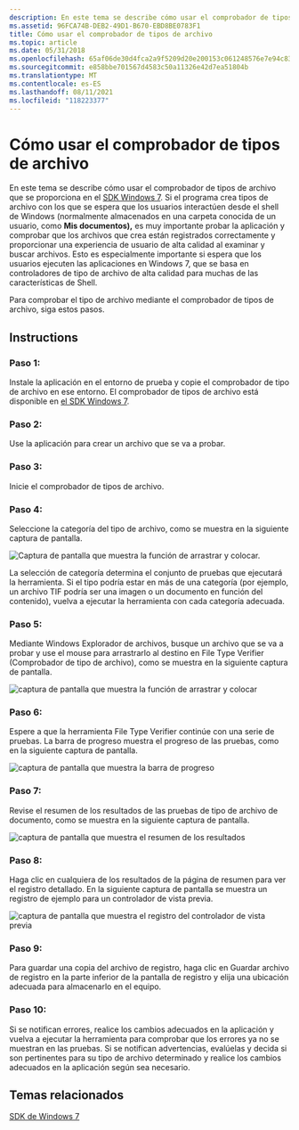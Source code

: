 ```yaml
---
description: En este tema se describe cómo usar el comprobador de tipos de archivo que se proporciona en el SDK Windows 7.
ms.assetid: 96FCA74B-DEB2-49D1-B670-EBD8BE0783F1
title: Cómo usar el comprobador de tipos de archivo
ms.topic: article
ms.date: 05/31/2018
ms.openlocfilehash: 65af06de30d4fca2a9f5209d20e200153c061248576e7e94c8342cf9ae60e4f2
ms.sourcegitcommit: e858bbe701567d4583c50a11326e42d7ea51804b
ms.translationtype: MT
ms.contentlocale: es-ES
ms.lasthandoff: 08/11/2021
ms.locfileid: "118223377"
---
```

# <a name="how-to-use-the-file-type-verifier"></a>Cómo usar el comprobador de tipos de archivo

En este tema se describe cómo usar el comprobador de tipos de archivo que se proporciona en el [SDK Windows 7](https://msdn.microsoft.com/windowsvista/bb980924.aspx). Si el programa crea tipos de archivo con los que se espera que los usuarios interactúen desde el shell de Windows (normalmente almacenados en una carpeta conocida de un usuario, como **Mis documentos),** es muy importante probar la aplicación y comprobar que los archivos que crea están registrados correctamente y proporcionar una experiencia de usuario de alta calidad al examinar y buscar archivos. Esto es especialmente importante si espera que los usuarios ejecuten las aplicaciones en Windows 7, que se basa en controladores de tipo de archivo de alta calidad para muchas de las características de Shell.

Para comprobar el tipo de archivo mediante el comprobador de tipos de archivo, siga estos pasos.

## <a name="instructions"></a>Instructions

### <a name="step-1"></a>Paso 1:

Instale la aplicación en el entorno de prueba y copie el comprobador de tipo de archivo en ese entorno. El comprobador de tipos de archivo está disponible en [el SDK Windows 7](https://msdn.microsoft.com/windowsvista/bb980924.aspx).

### <a name="step-2"></a>Paso 2:

Use la aplicación para crear un archivo que se va a probar.

### <a name="step-3"></a>Paso 3:

Inicie el comprobador de tipos de archivo.

### <a name="step-4"></a>Paso 4:

Seleccione la categoría del tipo de archivo, como se muestra en la siguiente captura de pantalla.

![Captura de pantalla que muestra la función de arrastrar y colocar.](images/file-assoc/filetypeverifier1.png)

La selección de categoría determina el conjunto de pruebas que ejecutará la herramienta. Si el tipo podría estar en más de una categoría (por ejemplo, un archivo TIF podría ser una imagen o un documento en función del contenido), vuelva a ejecutar la herramienta con cada categoría adecuada.

### <a name="step-5"></a>Paso 5:

Mediante Windows Explorador de archivos, busque un archivo que se va a probar y use el mouse para arrastrarlo al destino en File Type Verifier (Comprobador de tipo de archivo), como se muestra en la siguiente captura de pantalla.

![captura de pantalla que muestra la función de arrastrar y colocar](images/file-assoc/filetypeverifier2.png)

### <a name="step-6"></a>Paso 6:

Espere a que la herramienta File Type Verifier continúe con una serie de pruebas. La barra de progreso muestra el progreso de las pruebas, como en la siguiente captura de pantalla.

![captura de pantalla que muestra la barra de progreso](images/file-assoc/filetypeverifier3.png)

### <a name="step-7"></a>Paso 7:

Revise el resumen de los resultados de las pruebas de tipo de archivo de documento, como se muestra en la siguiente captura de pantalla.

![captura de pantalla que muestra el resumen de los resultados](images/file-assoc/filetypeverifier4.png)

### <a name="step-8"></a>Paso 8:

Haga clic en cualquiera de los resultados de la página de resumen para ver el registro detallado. En la siguiente captura de pantalla se muestra un registro de ejemplo para un controlador de vista previa.

![captura de pantalla que muestra el registro del controlador de vista previa](images/file-assoc/filetypeverifier5.png)

### <a name="step-9"></a>Paso 9:

Para guardar una copia del  archivo de registro, haga clic en Guardar archivo de registro en la parte inferior de la pantalla de registro y elija una ubicación adecuada para almacenarlo en el equipo.

### <a name="step-10"></a>Paso 10:

Si se notifican errores, realice los cambios adecuados en la aplicación y vuelva a ejecutar la herramienta para comprobar que los errores ya no se muestran en las pruebas. Si se notifican advertencias, evalúelas y decida si son pertinentes para su tipo de archivo determinado y realice los cambios adecuados en la aplicación según sea necesario.

## <a name="related-topics"></a>Temas relacionados

<dl> <dt>

[SDK de Windows 7](https://msdn.microsoft.com/windowsvista/bb980924.aspx)
</dt> </dl>

 

 



